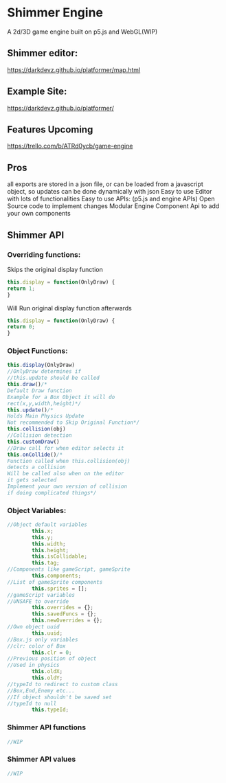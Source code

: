 # Shimmer Engine
A 2d/3D game engine built on p5.js and WebGL(WIP)
## Shimmer editor:
https://darkdevz.github.io/platformer/map.html
## Example Site:
https://darkdevz.github.io/platformer/
## Features Upcoming
https://trello.com/b/ATRd0ycb/game-engine
## Pros
all exports are stored in a json file,
or can be loaded from a javascript object,
so updates can be done dynamically with json
Easy to use Editor with lots of functionalities
Easy to use APIs: (p5.js and engine APIs)
Open Source code to implement changes
Modular Engine
Component Api to add your own components
## Shimmer API
### Overriding functions:
Skips the original display function
```javascript
this.display = function(OnlyDraw) {
return 1;
}
```
Will Run original display function afterwards
```javascript
this.display = function(OnlyDraw) {
return 0;
}
```
### Object Functions:
```javascript
this.display(OnlyDraw)
//OnlyDraw determines if
//this.update should be called
this.draw()/*
Default Draw function
Example for a Box Object it will do
rect(x,y,width,height)*/
this.update()/*
Holds Main Physics Update
Not recommended to Skip Original Function*/
this.collision(obj)
//Collision detection
this.customDraw()
//Draw call for when editor selects it
this.onCollide()/*
Function called when this.collision(obj)
detects a collision
Will be called also when on the editor
it gets selected
Implement your own version of collision 
if doing complicated things*/
```
### Object Variables:
```javascript
//Object default variables
        this.x;
        this.y;
        this.width;
        this.height;
        this.isCollidable;
        this.tag;
//Components like gameScript, gameSprite
        this.components;
//List of gameSprite components
        this.sprites = [];
//gameScript variables
//UNSAFE to override
        this.overrides = {};
        this.savedFuncs = {};
        this.newOverrides = {};
//Own object uuid
        this.uuid;
//Box.js only variables
//clr: color of Box
        this.clr = 0;
//Previous position of object
//Used in physics
        this.oldX;
        this.oldY;
//typeId to redirect to custom class
//Box,End,Enemy etc...
//If object shouldn't be saved set
//typeId to null
        this.typeId;

```
### Shimmer API functions
```javascript
//WIP
```
### Shimmer API values
```javascript
//WIP
```
